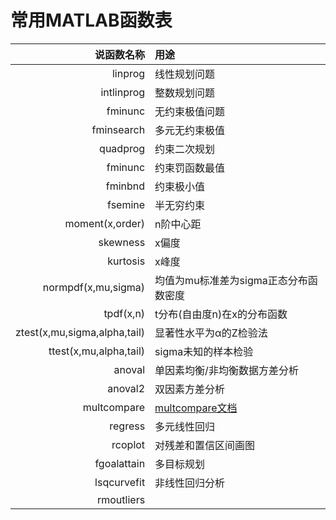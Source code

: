 # 常用MATLAB函数表

|                   说函数名称 | 用途                                                         |
| ---------------------------: | :----------------------------------------------------------- |
|                      linprog | 线性规划问题                                                 |
|                   intlinprog | 整数规划问题                                                 |
|                      fminunc | 无约束极值问题                                               |
|                   fminsearch | 多元无约束极值                                               |
|                     quadprog | 约束二次规划                                                 |
|                      fminunc | 约束罚函数最值                                               |
|                      fminbnd | 约束极小值                                                   |
|                      fsemine | 半无穷约束                                                   |
|              moment(x,order) | n阶中心距                                                    |
|                     skewness | x偏度                                                        |
|                     kurtosis | x峰度                                                        |
|          normpdf(x,mu,sigma) | 均值为mu标准差为sigma正态分布函数密度                        |
|                    tpdf(x,n) | t分布(自由度n)在x的分布函数                                  |
| ztest(x,mu,sigma,alpha,tail) | 显著性水平为α的Z检验法                                       |
|       ttest(x,mu,alpha,tail) | sigma未知的样本检验                                          |
|                       anoval | 单因素均衡/非均衡数据方差分析                                |
|                      anoval2 | 双因素方差分析                                               |
|                  multcompare | [multcompare文档](https://www.cnblogs.com/brasn/p/16337931.html) |
|                      regress | 多元线性回归                                                 |
|                      rcoplot | 对残差和置信区间画图                                         |
|                  fgoalattain | 多目标规划                                                   |
|                  lsqcurvefit | 非线性回归分析                                               |
|                   rmoutliers |                                                              |



